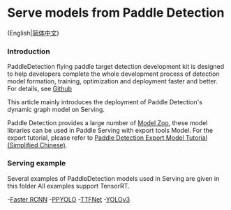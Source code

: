 # Serve models from Paddle Detection

(English|[简体中文](./README_CN.md))

### Introduction

PaddleDetection flying paddle target detection development kit is designed to help developers complete the whole development process of detection model formation, training, optimization and deployment faster and better. For details, see [Github](https://github.com/PaddlePaddle/PaddleDetection/tree/master/dygraph)

This article mainly introduces the deployment of Paddle Detection's dynamic graph model on Serving.

Paddle Detection provides a large number of [Model Zoo](https://github.com/PaddlePaddle/PaddleDetection/blob/master/dygraph/docs/MODEL_ZOO_cn.md), these model libraries can be used in Paddle Serving with export tools Model. For the export tutorial, please refer to [Paddle Detection Export Model Tutorial (Simplified Chinese)](https://github.com/PaddlePaddle/PaddleDetection/blob/master/dygraph/deploy/EXPORT_MODEL.md).

### Serving example
Several examples of PaddleDetection models used in Serving are given in this folder
All examples support TensorRT.

-[Faster RCNN](./faster_rcnn_r50_fpn_1x_coco)
-[PPYOLO](./ppyolo_r50vd_dcn_1x_coco)
-[TTFNet](./ttfnet_darknet53_1x_coco)
-[YOLOv3](./yolov3_darknet53_270e_coco)
